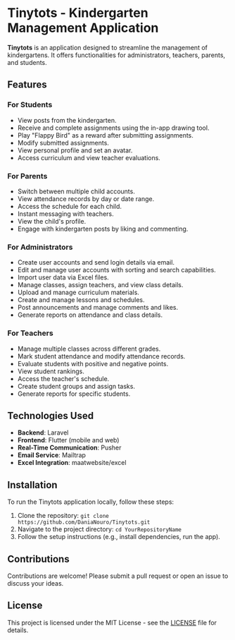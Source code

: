 # Tinytots - Kindergarten Management Application

**Tinytots** is an application designed to streamline the management of kindergartens. It offers functionalities for administrators, teachers, parents, and students.

## Features

### For Students
- View posts from the kindergarten.
- Receive and complete assignments using the in-app drawing tool.
- Play "Flappy Bird" as a reward after submitting assignments.
- Modify submitted assignments.
- View personal profile and set an avatar.
- Access curriculum and view teacher evaluations.

### For Parents
- Switch between multiple child accounts.
- View attendance records by day or date range.
- Access the schedule for each child.
- Instant messaging with teachers.
- View the child's profile.
- Engage with kindergarten posts by liking and commenting.

### For Administrators
- Create user accounts and send login details via email.
- Edit and manage user accounts with sorting and search capabilities.
- Import user data via Excel files.
- Manage classes, assign teachers, and view class details.
- Upload and manage curriculum materials.
- Create and manage lessons and schedules.
- Post announcements and manage comments and likes.
- Generate reports on attendance and class details.

### For Teachers
- Manage multiple classes across different grades.
- Mark student attendance and modify attendance records.
- Evaluate students with positive and negative points.
- View student rankings.
- Access the teacher's schedule.
- Create student groups and assign tasks.
- Generate reports for specific students.

## Technologies Used
- **Backend**: Laravel
- **Frontend**: Flutter (mobile and web)
- **Real-Time Communication**: Pusher
- **Email Service**: Mailtrap
- **Excel Integration**: maatwebsite/excel

## Installation

To run the Tinytots application locally, follow these steps:
1. Clone the repository: `git clone https://github.com/DaniaNouro/Tinytots.git`
2. Navigate to the project directory: `cd YourRepositoryName`
3. Follow the setup instructions (e.g., install dependencies, run the app).

## Contributions

Contributions are welcome! Please submit a pull request or open an issue to discuss your ideas.

## License

This project is licensed under the MIT License - see the [LICENSE](LICENSE) file for details.
